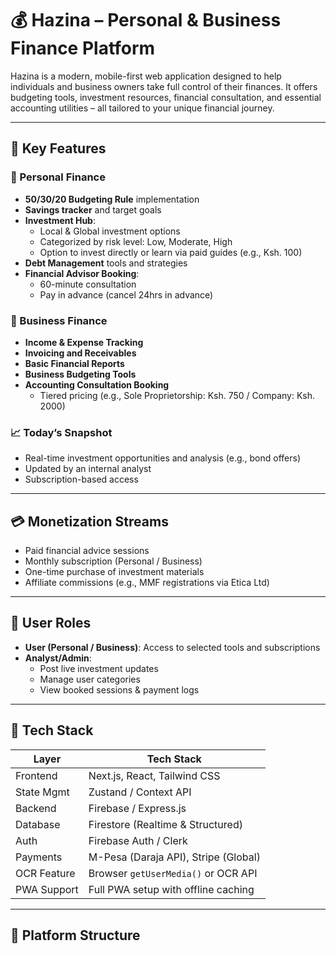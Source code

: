 # 💰 Hazina – Personal & Business Finance Platform

Hazina is a modern, mobile-first web application designed to help individuals and business owners take full control of their finances. It offers budgeting tools, investment resources, financial consultation, and essential accounting utilities – all tailored to your unique financial journey.

---

## 🌟 Key Features

### 🔹 Personal Finance
- **50/30/20 Budgeting Rule** implementation
- **Savings tracker** and target goals
- **Investment Hub**:
  - Local & Global investment options
  - Categorized by risk level: Low, Moderate, High
  - Option to invest directly or learn via paid guides (e.g., Ksh. 100)
- **Debt Management** tools and strategies
- **Financial Advisor Booking**:
  - 60-minute consultation
  - Pay in advance (cancel 24hrs in advance)

### 🔸 Business Finance
- **Income & Expense Tracking**
- **Invoicing and Receivables**
- **Basic Financial Reports**
- **Business Budgeting Tools**
- **Accounting Consultation Booking**
  - Tiered pricing (e.g., Sole Proprietorship: Ksh. 750 / Company: Ksh. 2000)

### 📈 Today’s Snapshot
- Real-time investment opportunities and analysis (e.g., bond offers)
- Updated by an internal analyst
- Subscription-based access

---

## 💳 Monetization Streams
- Paid financial advice sessions
- Monthly subscription (Personal / Business)
- One-time purchase of investment materials
- Affiliate commissions (e.g., MMF registrations via Etica Ltd)

---

## 🔐 User Roles
- **User (Personal / Business)**: Access to selected tools and subscriptions
- **Analyst/Admin**:
  - Post live investment updates
  - Manage user categories
  - View booked sessions & payment logs

---

## 🧰 Tech Stack

| Layer        | Tech Stack                          |
| ------------ | ----------------------------------- |
| Frontend     | Next.js, React, Tailwind CSS        |
| State Mgmt   | Zustand / Context API               |
| Backend      | Firebase / Express.js               |
| Database     | Firestore (Realtime & Structured)   |
| Auth         | Firebase Auth / Clerk               |
| Payments     | M-Pesa (Daraja API), Stripe (Global)|
| OCR Feature  | Browser `getUserMedia()` or OCR API |
| PWA Support  | Full PWA setup with offline caching |

---

## 📱 Platform Structure


